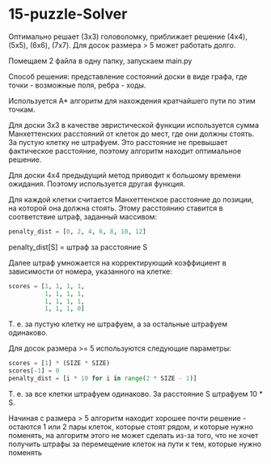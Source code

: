 # 15-puzzle-Solver
Оптимально решает (3x3) головоломку, приближает решение (4x4), (5x5), (6x6), (7x7). Для досок размера > 5 может работать долго.

Помещаем 2 файла в одну папку, запускаем main.py

Способ решения: представление состояний доски в виде графа, где точки - возможные поля, ребра - ходы.

Используется A* алгоритм для нахождения кратчайшего пути по этим точкам.

Для доски 3x3 в качестве эвристической функции используется сумма Манхеттенских расстояний от клеток до мест, где они должны стоять. За пустую клетку не штрафуем. Это расстояние не превышает фактическое расстояние, поэтому алгоритм находит оптимальное решение.

Для доски 4x4 предыдущий метод приводит к большому времени ожидания. Поэтому используется другая функция.

Для каждой клетки считается Манхеттенское расстояние до позиции, на которой она должна стоять. Этому расстоянию ставится в соответствие штраф, заданный массивом:
```python
penalty_dist = [0, 2, 4, 6, 8, 10, 12]
```
penalty_dist[S] = штраф за расстояние S

Далее штраф умножается на корректирующий коэффициент в зависимости от номера, указанного на клетке:
```python
scores = [1, 1, 1, 1,
          1, 1, 1, 1,
          1, 1, 1, 1,
          1, 1, 1, 0]
```
Т. е. за пустую клетку не штрафуем, а за остальные штрафуем одинаково.

Для досок размера >= 5 используются следующие параметры:

```python
scores = [1] * (SIZE * SIZE)
scores[-1] = 0
penalty_dist = [i * 10 for i in range(2 * SIZE - 1)]
```
Т. е. за все клетки штрафуем одинаково. За расстояние S штрафуем 10 * S.

Начиная с размера > 5 алгоритм находит хорошее почти решение - остаются 1 или 2 пары клеток, которые стоят рядом, и которые нужно поменять, на алгоритм этого не может сделать из-за того, что не хочет получить штрафы за перемещение клеток на пути к тем, которые нужно поменять
